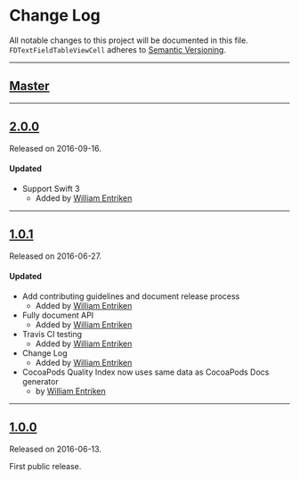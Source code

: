 # Change Log
All notable changes to this project will be documented in this file.
`FDTextFieldTableViewCell` adheres to [Semantic Versioning](http://semver.org/).

---

## [Master](https://github.com/fulldecent/FDTextFieldTableViewCell/compare/2.0.0...master)

---

## [2.0.0](https://github.com/fulldecent/FDTextFieldTableViewCell/releases/2.0.0)
Released on 2016-09-16.

#### Updated
- Support Swift 3
  - Added by [William Entriken](https://github.com/fulldecent)
---

## [1.0.1](https://github.com/fulldecent/FDTextFieldTableViewCell/releases/1.0.1)
Released on 2016-06-27.

#### Updated
- Add contributing guidelines and document release process
  - Added by [William Entriken](https://github.com/fulldecent)
- Fully document API
  - Added by [William Entriken](https://github.com/fulldecent)
- Travis CI testing
  - Added by [William Entriken](https://github.com/fulldecent)
- Change Log
  - Added by [William Entriken](https://github.com/fulldecent)
- CocoaPods Quality Index now uses same data as CocoaPods Docs generator
  -  by [William Entriken](https://github.com/fulldecent)

---

## [1.0.0](https://github.com/fulldecent/FDTextFieldTableViewCell/releases/1.0.0)
Released on 2016-06-13.

First public release.
